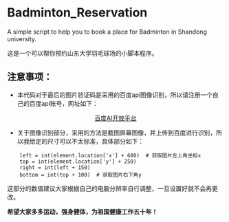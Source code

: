 # Badminton_Reservation
A simple script to help you to book a place for Badminton in Shandong university.

这是一个可以帮你预约山东大学羽毛球场的小脚本程序。

## 注意事项：
- 本代码对于最后的图片验证码是采用的百度api图像识别，所以请注册一个自己的百度api账号，网址如下：
<p align="center"><a href="https://ai.baidu.com/">百度AI开放平台</a></p>

- 关于图像识别部分，采用的方法是截图屏幕图像，并上传到百度进行识别，所以我给定的尺寸可以不太标准，具体部分如下：
```
    left = int(element.location['x'] + 600)  # 获取图片左上角坐标x
    top = int(element.location['y'] + 250)
    right = int(left + 150)
    bottom = int(top + 100)  # 获取图片右下角y
```
这部分的数值建议大家根据自己的电脑分辨率自行调整，一旦设置好就不会再更改。

**希望大家多多运动，强身健体，为祖国健康工作五十年！**
